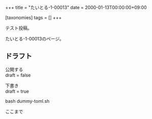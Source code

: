 +++
title = "たいとる-1-00013"
date = 2000-01-13T00:00:00+09:00

[taxonomies]
tags = []
+++

テスト投稿。

たいとる-1-00013のページ。


## ドラフト

公開する  
draft = false

下書き  
draft = true

bash dummy-toml.sh

ここまで
